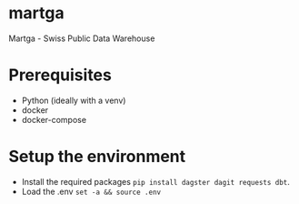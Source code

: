 # martga

Martga - Swiss Public Data Warehouse

# Prerequisites

- Python (ideally with a venv)
- docker
- docker-compose

# Setup the environment

- Install the required packages `pip install dagster dagit requests dbt`.
- Load the .env `set -a && source .env`
